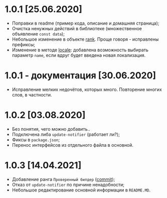# 1.0.1 [25.06.2020]
* Поправки в readme (пример кода, oписание и домашняя страница);
* Очистка ненужных действий в библиотеке (множественное объявление `const data`);
* Небольшое изменение в объекте [rank](https://q-okolom.github.io/vimewrap/globals.html#rank). Проще говоря - исправлены префиксы;
* Изменение в методе [locale](https://q-okolom.github.io/vimewrap/classes/vimewrap.html#locale): добавлена возможность выбирать параметр `name`, если вдруг будет введена новая локализация.

# 1.0.1 - документация [30.06.2020]
* Исправление мелких недочётов, которых много. Повторение многих слов, в частности.

# 1.0.2 [03.08.2020]
* Без понятия, чего можно добавить..
* Подключена либа `update-notifier` (работает ли?);
* Фиксы в `package.json`;
* Перенос интерфейсов из отдельного файла в основной.

# 1.0.3 [14.04.2021]
* Добавление ранга `Проверенный билдер` ([commit](https://github.com/VimeWorld/api-docs/commit/d5de578701d694a370af6b91aa90689f2adb2291));
* Отказ от `update-notifier` по причине ненадобности;
* Небольшое редактирование основной информации в `README.MD`.
